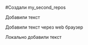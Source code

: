 #Создали my_second_repos 

Добавили текст

Добавили текст через web браузер

Локально добавили текст
